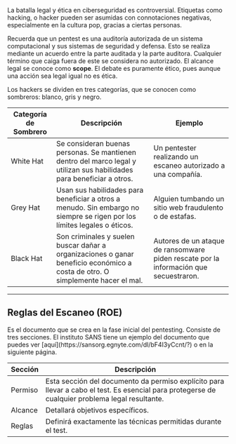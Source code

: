 La batalla legal y ética en ciberseguridad es controversial. Etiquetas como hacking, o hacker pueden ser asumidas con connotaciones negativas, especialmente en la cultura pop, gracias a ciertas personas.

Recuerda que un pentest es una auditoría autorizada de un sistema computacional y sus sistemas de seguridad y defensa. Esto se realiza mediante un acuerdo entre la parte auditada y la parte auditora. Cualquier término que caiga fuera de este se considera no autorizado. El alcance legal se conoce como **scope**. El debate es puramente ético, pues aunque una acción sea legal igual no es ética.

Los hackers se dividen en tres categorías, que se conocen como sombreros: blanco, gris y negro.

| **Categoría de Sombrero** | **Descripción**                                                                                                                | **Ejemplo**                                                                           |
| ------------------------- | ------------------------------------------------------------------------------------------------------------------------------ | ------------------------------------------------------------------------------------- |
| White Hat                 | Se consideran buenas personas. Se mantienen dentro del marco legal y utilizan sus habilidades para beneficiar a otros.         | Un pentester realizando un escaneo autorizado a una compañía.                         |
| Grey Hat                  | Usan sus habilidades para beneficiar a otros a menudo. Sin embargo no siempre se rigen por los límites legales o éticos.       | Alguien tumbando un sitio web fraudulento o de estafas.                               |
| Black Hat                 | Son criminales y suelen buscar dañar a organizaciones o ganar beneficio económico a costa de otro. O simplemente hacer el mal. | Autores de un ataque de ransomware piden rescate por la información que secuestraron. |

----------------------------------------
<h2>Reglas del Escaneo (ROE)</h2>
Es el documento que se crea en la fase inicial del pentesting. Consiste de tres secciones. El instituto SANS tiene un ejemplo del documento que puedes ver [aquí](https://sansorg.egnyte.com/dl/bF4I3yCcnt/?) o en la siguiente página.

| **Sección** | **Descripción**                                                                                                                                 |
| ----------- | ----------------------------------------------------------------------------------------------------------------------------------------------- |
| Permiso     | Esta sección del documento da permiso explícito para llevar a cabo el test. Es esencial para protegerse de cualquier problema legal resultante. |
| Alcance     | Detallará objetivos específicos.                                                                                                                |
| Reglas      | Definirá exactamente las técnicas permitidas durante el test.                                                                                   |

